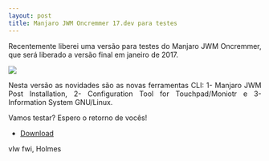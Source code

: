 ```yaml
---
layout: post
title: Manjaro JWM Oncremmer 17.dev para testes 
---
```


<p style="text-align: justify;">Recentemente liberei uma versão para testes do Manjaro JWM Oncremmer, que será liberado a versão final em janeiro de 2017.</p>

<img src="http://www.auplod.com/u/udoalp8c80e.png">

<p style="text-align: justify;">Nesta versão as novidades são as novas ferramentas CLI: 1- Manjaro JWM Post Installation, 2- Configuration Tool for Touchpad/Moniotr e 3- Information System GNU/Linux.</p>

<p style="text-align: justify;">Vamos testar? Espero o retorno de vocês!</p>

* [Download](https://sourceforge.net/projects/holmeslinux/files/Manjaro%20JWM%2016.dev/Code%20281116/)

vlw fwi, Holmes
